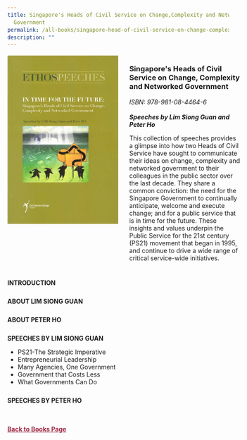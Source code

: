 ```yaml
---
title: Singapore's Heads of Civil Service on Change,Complexity and Networked
  Government
permalink: /all-books/singapore-head-of-civil-service-on-change-complexity-networked-government/
description: ""
---
```

<style>


.grid-container {
	display: grid;
	grid-template-columns: 50% 50%;
	grid-gap: 5%
	}
	
img {
		object-fit: contain;
		width: 100%;
		height: 80%;
	}	

.chapter-divider {
	margin-top: 5%;
	}	
	
.back a
{
	color: #9f2943;
	font-weight: bold;
	
}	


</style>

<div class="grid-container">
	<div class="grid-child"><img src="/images/Books/ETHOS%20Speeches%20In%20Time%20for%20the%20Future.jpg"></div>
	<div class="grid-child">
		<h3>Singapore's Heads of Civil Service on Change, Complexity and Networked Government</h3>
		<i>ISBN: 978-981-08-4464-6</i><br>
		<i></i><br>
		<b><i>Speeches by Lim Siong Guan and Peter Ho</i></b>
		<p>This collection of speeches provides a glimpse into how two Heads of Civil Service have sought to communicate their ideas on change, complexity and networked government to their colleagues in the public sector over the last decade. They share a common conviction: the need for the Singapore Government to continually anticipate, welcome and execute change; and for a public service that is in time for the future. These insights and values underpin the Public Service for the 21st century (PS21) movement that began in 1995, and continue to drive a wide range of critical service-wide initiatives.</p>
	</div>

</div>

<div>

<div class="chapter-divider">
<p><b>INTRODUCTION</b></p>

</div>
	
<div class="chapter-divider">
<p><b>ABOUT LIM SIONG GUAN</b></p>

</div>
		
<div class="chapter-divider">
<p><b>ABOUT PETER HO</b></p>

</div>
	
<div class="chapter-divider">
<p><b>SPEECHES BY LIM SIONG GUAN</b></p>
	<ul>
		<li>PS21-The Strategic Imperative</li>
		<li>Entrepreneurial Leadership</li>
		<li>Many Agencies, One Government</li>
		<li>Government that Costs Less</li>
		<li>What Governments Can Do</li>
	
</ul>
</div>
	
<div class="chapter-divider">
<p><b>SPEECHES BY PETER HO</b></p>

</div>
	








</div>



<br>
<br>
<div class="back">
<a href="/books/">Back to Books Page</a>	

</div>